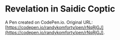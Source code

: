 # Revelation in Saidic Coptic

A Pen created on CodePen.io. Original URL: [https://codepen.io/randykomforty/pen/rNqRjGJ](https://codepen.io/randykomforty/pen/rNqRjGJ).

